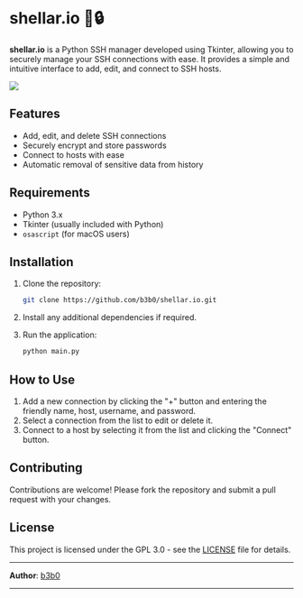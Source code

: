 # shellar.io 🐚🔒

**shellar.io** is a Python SSH manager developed using Tkinter, allowing you to securely manage your SSH connections with ease. It provides a simple and intuitive interface to add, edit, and connect to SSH hosts.

![](https://github.com/b3b0/shellar.io/blob/main/shellar.io.gif)

## Features
- Add, edit, and delete SSH connections
- Securely encrypt and store passwords
- Connect to hosts with ease
- Automatic removal of sensitive data from history

## Requirements
- Python 3.x
- Tkinter (usually included with Python)
- `osascript` (for macOS users)

## Installation
1. Clone the repository:
   ```sh
   git clone https://github.com/b3b0/shellar.io.git
   ```

2. Install any additional dependencies if required.

3. Run the application:
   ```sh
   python main.py
   ```

## How to Use
1. Add a new connection by clicking the "+" button and entering the friendly name, host, username, and password.
2. Select a connection from the list to edit or delete it.
3. Connect to a host by selecting it from the list and clicking the "Connect" button.

## Contributing
Contributions are welcome! Please fork the repository and submit a pull request with your changes.

## License
This project is licensed under the GPL 3.0 - see the [LICENSE](LICENSE) file for details.

---

**Author**: [b3b0](https://github.com/b3b0)

---
